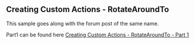 Creating Custom Actions - RotateAroundTo
----------------------------------------

This sample goes along with the forum post of the same name.

Part1 can be found here [Creating Custom Actions - RotateAroundTo - Part 1](http://forums.xamarin.com/discussion/38215/creating-custom-actions-rotatearoundto-part-1)
